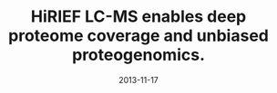 ---
doi: 10.1038/nmeth.2732
journal: Nature methods
title: HiRIEF LC-MS enables deep proteome coverage and unbiased proteogenomics.
date: 2013-11-17
authors: Branca, RM, Orre, LM, Johansson, HJ, Granholm, V, Huss, M, Pérez-Bercoff, Å, Forshed, J, Käll, L, Lehtiö, J
---